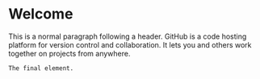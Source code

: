 # Welcome

This is a normal paragraph following a header. GitHub is a code hosting platform for version control and collaboration. It lets you and others work together on projects from anywhere.



```
The final element.
```
